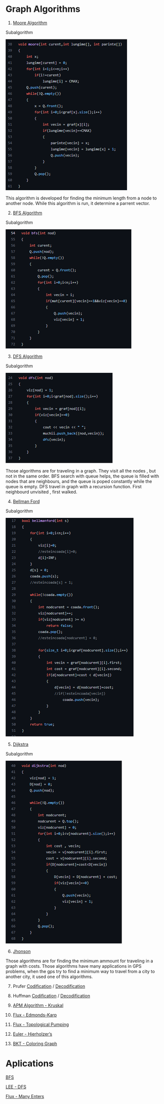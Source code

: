 # Graph Algorithms
1. [Moore Algorithm](https://github.com/Leonard1403/University/blob/master/An1/Sem2/Algoritmica%20grafelor/Laboratoare/Laborator%202/Ex1/main.cpp)

Subalgorithm

![More](https://github.com/Leonard1403/University/blob/master/An1/Sem2/Algoritmica%20grafelor/Laboratoare/SS/moore.png)

This algorithm is developed for finding the minimum length from a node to another node. 
While this algorithm is run, it determine a parrent vector. 


2. [BFS Algorithm](https://github.com/Leonard1403/University/blob/master/An1/Sem2/Algoritmica%20grafelor/Laboratoare/Laborator%202/Ex2/main.cpp)

Subalgorithm

![BFS](https://github.com/Leonard1403/University/blob/master/An1/Sem2/Algoritmica%20grafelor/Laboratoare/SS/bfs.png)

3. [DFS Algorithm](https://github.com/Leonard1403/University/blob/master/An1/Sem2/Algoritmica%20grafelor/Laboratoare/Laborator%202/Ex5/main.cpp)

Subalgorithm

![DFS](https://github.com/Leonard1403/University/blob/master/An1/Sem2/Algoritmica%20grafelor/Laboratoare/SS/dfs.png)

Those algorithms are for traveling in a graph. They visit all the nodes , but not in the same
order. BFS search with queue helps, the queue is filled with nodes that are neighbours, and 
the queue is poped constantly while the queue is empty. DFS travel in graph with a recursion 
function. First neighbourd unvisited , first walked.



4. [Bellman Ford](https://github.com/Leonard1403/University/blob/master/An1/Sem2/Algoritmica%20grafelor/Laboratoare/Laborator%203/Problema%201/main.cpp)

Subalgorithm

![Bellman Ford](https://github.com/Leonard1403/University/blob/master/An1/Sem2/Algoritmica%20grafelor/Laboratoare/SS/bellmanford.png)

5. [Dijkstra](https://github.com/Leonard1403/University/blob/master/An1/Sem2/Algoritmica%20grafelor/Laboratoare/Laborator%203/Problema%201%20v2/main.cpp)

Subalgorithm

![Dijkstra](https://github.com/Leonard1403/University/blob/master/An1/Sem2/Algoritmica%20grafelor/Laboratoare/SS/dijkstra.png)

6. [Jhonson](https://github.com/Leonard1403/University/blob/master/An1/Sem2/Algoritmica%20grafelor/Laboratoare/Laborator%203/Problema2%20v2/main.cpp)

Those algorithms are for finding the minimum ammount for traveling in a graph with costs.
Those algorithms have many applications in GPS problems, when the gps try to find a 
minimum way to travel from a city to another city, it used one of this algorithms.




7. Prufer [Codification](https://github.com/Leonard1403/University/blob/master/An1/Sem2/Algoritmica%20grafelor/Laboratoare/Laborator%204/Problema%201/main.cpp) / [Decodification](https://github.com/Leonard1403/University/blob/master/An1/Sem2/Algoritmica%20grafelor/Laboratoare/Laborator%204/Problema%202/main.cpp)

8. Huffman [Codification](https://github.com/Leonard1403/University/blob/master/An1/Sem2/Algoritmica%20grafelor/Laboratoare/Laborator%204/Problema%203/main.cpp) / [Decodification](https://github.com/Leonard1403/University/blob/master/An1/Sem2/Algoritmica%20grafelor/Laboratoare/Laborator%204/Problema%204/main.cpp)

9. [APM Algorithm - Kruskal](https://github.com/Leonard1403/University/blob/master/An1/Sem2/Algoritmica%20grafelor/Laboratoare/Laborator%204/Problema%205/main.cpp)

10. [Flux - Edmonds-Karp](https://github.com/Leonard1403/University/blob/master/An1/Sem2/Algoritmica%20grafelor/Laboratoare/Laborator%205/Laborator%205/Problema%201/main.cpp)

11. [Flux - Topological Pumping](https://github.com/Leonard1403/University/blob/master/An1/Sem2/Algoritmica%20grafelor/Laboratoare/Laborator%205/Laborator%205/Problema%202/main.cpp)

12. [Euler - Hierholzer’s](https://github.com/Leonard1403/University/blob/master/An1/Sem2/Algoritmica%20grafelor/Laboratoare/Laborator%205/Laborator%205/Problema%203/main.cpp)

13. [BKT - Coloring Graph](https://github.com/Leonard1403/University/blob/master/An1/Sem2/Algoritmica%20grafelor/Laboratoare/Laborator%206/Problema%201/main.cpp)

# Aplications
[BFS](https://github.com/Leonard1403/University/blob/master/An1/Sem2/Algoritmica%20grafelor/Laboratoare/Laborator%202/Ex4/main.cpp)

[LEE - DFS](https://github.com/Leonard1403/University/blob/master/An1/Sem2/Algoritmica%20grafelor/Laboratoare/Laborator%202/Ex3/main.cpp)

[Flux - Many Enters](https://github.com/Leonard1403/University/blob/master/An1/Sem2/Algoritmica%20grafelor/Laboratoare/Laborator%206/Problema%202/main.cpp)